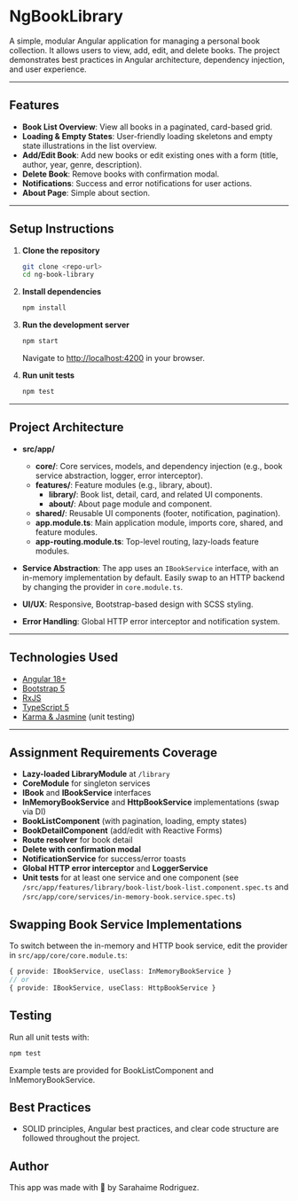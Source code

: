 # NgBookLibrary

A simple, modular Angular application for managing a personal book collection. It allows users to view, add, edit, and delete books. The project demonstrates best practices in Angular architecture, dependency injection, and user experience.

---

## Features
- **Book List Overview**: View all books in a paginated, card-based grid.
- **Loading & Empty States**: User-friendly loading skeletons and empty state illustrations in the list overview.
- **Add/Edit Book**: Add new books or edit existing ones with a form (title, author, year, genre, description).
- **Delete Book**: Remove books with confirmation modal.
- **Notifications**: Success and error notifications for user actions.
- **About Page**: Simple about section.

---

## Setup Instructions

1. **Clone the repository**
   ```bash
   git clone <repo-url>
   cd ng-book-library
   ```
2. **Install dependencies**
   ```bash
   npm install
   ```
3. **Run the development server**
   ```bash
   npm start
   ```
   Navigate to [http://localhost:4200](http://localhost:4200) in your browser.

4. **Run unit tests**
   ```bash
   npm test
   ```

---

## Project Architecture

- **src/app/**
  - **core/**: Core services, models, and dependency injection (e.g., book service abstraction, logger, error interceptor).
  - **features/**: Feature modules (e.g., library, about).
    - **library/**: Book list, detail, card, and related UI components.
    - **about/**: About page module and component.
  - **shared/**: Reusable UI components (footer, notification, pagination).
  - **app.module.ts**: Main application module, imports core, shared, and feature modules.
  - **app-routing.module.ts**: Top-level routing, lazy-loads feature modules.
  
- **Service Abstraction**: The app uses an `IBookService` interface, with an in-memory implementation by default. Easily swap to an HTTP backend by changing the provider in `core.module.ts`.
- **UI/UX**: Responsive, Bootstrap-based design with SCSS styling.
- **Error Handling**: Global HTTP error interceptor and notification system.

---

## Technologies Used
- [Angular 18+](https://angular.io/)
- [Bootstrap 5](https://getbootstrap.com/)
- [RxJS](https://rxjs.dev/)
- [TypeScript 5](https://www.typescriptlang.org/)
- [Karma & Jasmine](https://karma-runner.github.io/) (unit testing)

---


## Assignment Requirements Coverage

- **Lazy-loaded LibraryModule** at `/library`
- **CoreModule** for singleton services
- **IBook** and **IBookService** interfaces
- **InMemoryBookService** and **HttpBookService** implementations (swap via DI)
- **BookListComponent** (with pagination, loading, empty states)
- **BookDetailComponent** (add/edit with Reactive Forms)
- **Route resolver** for book detail
- **Delete with confirmation modal**
- **NotificationService** for success/error toasts
- **Global HTTP error interceptor** and **LoggerService**
- **Unit tests** for at least one service and one component (see `/src/app/features/library/book-list/book-list.component.spec.ts` and `/src/app/core/services/in-memory-book.service.spec.ts`)

## Swapping Book Service Implementations

To switch between the in-memory and HTTP book service, edit the provider in `src/app/core/core.module.ts`:

```ts
{ provide: IBookService, useClass: InMemoryBookService }
// or
{ provide: IBookService, useClass: HttpBookService }
```

## Testing

Run all unit tests with:

```bash
npm test
```

Example tests are provided for BookListComponent and InMemoryBookService.

## Best Practices

- SOLID principles, Angular best practices, and clear code structure are followed throughout the project.

## Author
This app was made with 🧡 by Sarahaime Rodriguez.
